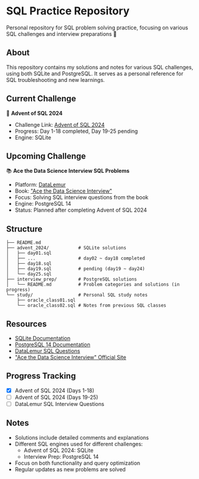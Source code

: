 # SQL Practice Repository
Personal repository for SQL problem solving practice, focusing on various SQL challenges and interview preparations 🎯

## About
This repository contains my solutions and notes for various SQL challenges, using both SQLite and PostgreSQL. It serves as a personal reference for SQL troubleshooting and new learnings.

## Current Challenge
🎅 **Advent of SQL 2024**
- Challenge Link: [Advent of SQL 2024](https://solvesql.com/collections/advent-of-sql-2024/)
- Progress: Day 1-18 completed, Day 19-25 pending
- Engine: SQLite

## Upcoming Challenge
📚 **Ace the Data Science Interview SQL Problems**
- Platform: [DataLemur](https://datalemur.com)
- Book: ["Ace the Data Science Interview"](https://www.acethedatascienceinterview.com)
- Focus: Solving SQL interview questions from the book
- Engine: PostgreSQL 14
- Status: Planned after completing Advent of SQL 2024

## Structure
```
├── README.md  
├── advent_2024/           # SQLite solutions  
│   ├── day01.sql  
│   ├── ...                # day02 ~ day18 completed  
│   ├── day18.sql  
│   ├── day19.sql          # pending (day19 ~ day24)  
│   └── day25.sql  
├── interview_prep/        # PostgreSQL solutions  
│   └── README.md          # Problem categories and solutions (in progress)  
└── study/                 # Personal SQL study notes  
    ├── oracle_class01.sql  
    └── oracle_class02.sql # Notes from previous SQL classes  
```

## Resources
- [SQLite Documentation](https://sqlite.org/docs.html)
- [PostgreSQL 14 Documentation](https://www.postgresql.org/docs/14/index.html)
- [DataLemur SQL Questions](https://datalemur.com)
- ["Ace the Data Science Interview" Official Site](https://www.acethedatascienceinterview.com)

## Progress Tracking
- [x] Advent of SQL 2024 (Days 1-18)
- [ ] Advent of SQL 2024 (Days 19-25)
- [ ] DataLemur SQL Interview Questions

## Notes
- Solutions include detailed comments and explanations
- Different SQL engines used for different challenges:
  - Advent of SQL 2024: SQLite
  - Interview Prep: PostgreSQL 14
- Focus on both functionality and query optimization
- Regular updates as new problems are solved
